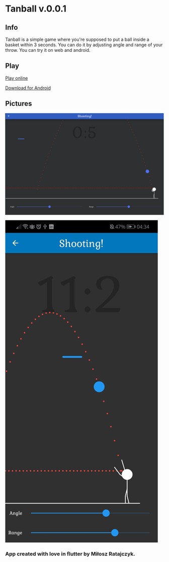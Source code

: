 # Tanball v.0.0.1

## Info

Tanball is a simple game where you're supposed to put a ball inside a basket within 3 seconds. You can do it by adjusting angle and range of your throw. You can try it on web and android.

## Play

[Play online](http://ratajczyk.epizy.com/)

[Download for Android](https://github.com/miloszratajczyk/tanball/releases)

## Pictures

![Web Screenshot](images/web.png)

![Mobile Screenshot](images/mobile.jpg)

### App created with love in flutter by Miłosz Ratajczyk.